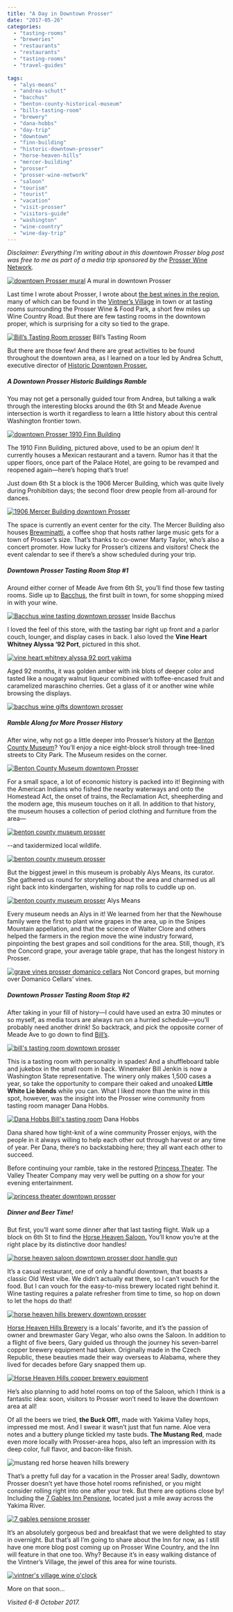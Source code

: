 ```yaml
---
title: "A Day in Downtown Prosser"
date: "2017-05-26"
categories:
  - "tasting-rooms"
  - "breweries"
  - "restaurants"
  - "restaurants"
  - "tasting-rooms"
  - "travel-guides"
  
tags:
  - "alys-means"
  - "andrea-schutt"
  - "bacchus"
  - "benton-county-historical-museum"
  - "bills-tasting-room"
  - "brewery"
  - "dana-hobbs"
  - "day-trip"
  - "downtown"
  - "finn-building"
  - "historic-downtown-prosser"
  - "horse-heaven-hills"
  - "mercer-building"
  - "prosser"
  - "prosser-wine-network"
  - "saloon"
  - "tourism"
  - "tourist"
  - "vacation"
  - "visit-prosser"
  - "visitors-guide"
  - "washington"
  - "wine-country"
  - "wine-day-trip"
---
```


_Disclaimer: Everything I’m writing about in this downtown Prosser blog post was free to me as part of a media trip sponsored by the_ [Prosser Wine Network](http://prosserwinenetwork.com/)_._




<div class="caption">

[![downtown Prosser mural](http://s3.amazonaws.com/thegourmez-wpmedia/2017/05/ProsserWA-070-500x334.jpg)](http://s3.amazonaws.com/thegourmez-wpmedia/2017/05/ProsserWA-070.jpg) A mural in downtown Prosser</div>


Last time I wrote about Prosser, I wrote about [the best wines in the region](http://thegourmez.com/2016/12/29/prosser-wine-part-2-best-wines-in-the-area/), many of which can be found in the [Vintner’s Village](http://prosservintnersvillage.com/) in town or at tasting rooms surrounding the Prosser Wine & Food Park, a short few miles up Wine Country Road. But there are few tasting rooms in the downtown proper, which is surprising for a city so tied to the grape.




<div class="caption">

[![Bill’s Tasting Room prosser](http://s3.amazonaws.com/thegourmez-wpmedia/2017/05/ProsserWA-078-334x500.jpg)](http://s3.amazonaws.com/thegourmez-wpmedia/2017/05/ProsserWA-078.jpg) Bill’s Tasting Room</div>


But there are those few! And there are great activities to be found throughout the downtown area, as I learned on a tour led by Andrea Schutt, executive director of [Historic Downtown Prosser.](https://historicprosser.com/)

##### A Downtown Prosser Historic Buildings Ramble

You may not get a personally guided tour from Andrea, but talking a walk through the interesting blocks around the 6th St and Meade Avenue intersection is worth it regardless to learn a little history about this central Washington frontier town.

[![downtown Prosser 1910 Finn Building](http://s3.amazonaws.com/thegourmez-wpmedia/2017/05/ProsserWA-072-500x334.jpg)](http://s3.amazonaws.com/thegourmez-wpmedia/2017/05/ProsserWA-072.jpg)

The 1910 Finn Building, pictured above, used to be an opium den! It currently houses a Mexican restaurant and a tavern. Rumor has it that the upper floors, once part of the Palace Hotel, are going to be revamped and reopened again—here’s hoping that’s true!

Just down 6th St a block is the 1906 Mercer Building, which was quite lively during Prohibition days; the second floor drew people from all-around for dances.

[![1906 Mercer Building downtown Prosser](http://s3.amazonaws.com/thegourmez-wpmedia/2017/05/ProsserWA-075-500x173.jpg)](http://s3.amazonaws.com/thegourmez-wpmedia/2017/05/ProsserWA-075.jpg)

The space is currently an event center for the city. The Mercer Building also houses [Brewminatti](http://brewminatti.com/), a coffee shop that hosts rather large music gets for a town of Prosser’s size. That’s thanks to co-owner Marty Taylor, who’s also a concert promoter. How lucky for Prosser’s citizens and visitors! Check the event calendar to see if there’s a show scheduled during your trip.

##### Downtown Prosser Tasting Room Stop #1

Around either corner of Meade Ave from 6th St, you’ll find those few tasting rooms. Sidle up to [Bacchus](https://historicprosser.com/discover-downtown/name/bacchus-tasting-room-interiors/), the first built in town, for some shopping mixed in with your wine.




<div class="caption">

[![Bacchus wine tasting downtown prosser](http://s3.amazonaws.com/thegourmez-wpmedia/2017/05/ProsserWA-074-500x299.jpg)](http://s3.amazonaws.com/thegourmez-wpmedia/2017/05/ProsserWA-074.jpg) Inside Bacchus</div>


I loved the feel of this store, with the tasting bar right up front and a parlor couch, lounger, and display cases in back. I also loved the **Vine Heart Whitney Alyssa ‘92 Port**, pictured in this shot.

[![vine heart whitney alyssa 92 port yakima](http://s3.amazonaws.com/thegourmez-wpmedia/2017/05/ProsserWA-068-334x500.jpg)](http://s3.amazonaws.com/thegourmez-wpmedia/2017/05/ProsserWA-068.jpg)

Aged 92 months, it was golden amber with ink blots of deeper color and tasted like a nougaty walnut liqueur combined with toffee-encased fruit and caramelized maraschino cherries. Get a glass of it or another wine while browsing the displays.

[![bacchus wine gifts downtown prosser](http://s3.amazonaws.com/thegourmez-wpmedia/2017/05/ProsserWA-067-334x500.jpg)](http://s3.amazonaws.com/thegourmez-wpmedia/2017/05/ProsserWA-067.jpg)

##### Ramble Along for More Prosser History

After wine, why not go a little deeper into Prosser’s history at the [Benton County Museum](https://www.facebook.com/makethedesertbloom/?rf=163651750320974)? You’ll enjoy a nice eight-block stroll through tree-lined streets to City Park. The Museum resides on the corner.

[![Benton County Museum downtown Prosser](http://s3.amazonaws.com/thegourmez-wpmedia/2017/05/ProsserWA-086-500x334.jpg)](http://s3.amazonaws.com/thegourmez-wpmedia/2017/05/ProsserWA-086.jpg)

For a small space, a lot of economic history is packed into it! Beginning with the American Indians who fished the nearby waterways and onto the Homestead Act, the onset of trains, the Reclamation Act, sheepherding and the modern age, this museum touches on it all. In addition to that history, the museum houses a collection of period clothing and furniture from the area—

[![benton county museum prosser](http://s3.amazonaws.com/thegourmez-wpmedia/2017/05/ProsserWA-091-334x500.jpg)](http://s3.amazonaws.com/thegourmez-wpmedia/2017/05/ProsserWA-091.jpg)

\--and taxidermized local wildlife.

[![benton county museum prosser](http://s3.amazonaws.com/thegourmez-wpmedia/2017/05/ProsserWA-094-500x328.jpg)](http://s3.amazonaws.com/thegourmez-wpmedia/2017/05/ProsserWA-094.jpg)

But the biggest jewel in this museum is probably Alys Means, its curator. She gathered us round for storytelling about the area and charmed us all right back into kindergarten, wishing for nap rolls to cuddle up on.




<div class="caption">

[![benton county museum prosser](http://s3.amazonaws.com/thegourmez-wpmedia/2017/05/ProsserWA-089-366x500.jpg)](http://s3.amazonaws.com/thegourmez-wpmedia/2017/05/ProsserWA-089.jpg) Alys Means</div>


Every museum needs an Alys in it! We learned from her that the Newhouse family were the first to plant wine grapes in the area, up in the Snipes Mountain appellation, and that the science of Walter Clore and others helped the farmers in the region move the wine industry forward, pinpointing the best grapes and soil conditions for the area. Still, though, it’s the Concord grape, your average table grape, that has the longest history in Prosser.




<div class="caption">

[![grave vines prosser domanico cellars](http://s3.amazonaws.com/thegourmez-wpmedia/2017/05/ProsserWA-128-500x218.jpg)](http://s3.amazonaws.com/thegourmez-wpmedia/2017/05/ProsserWA-128.jpg) Not Concord grapes, but morning over Domanico Cellars’ vines.</div>


##### Downtown Prosser Tasting Room Stop #2

After taking in your fill of history—I could have used an extra 30 minutes or so myself, as media tours are always run on a hurried schedule—you’ll probably need another drink! So backtrack, and pick the opposite corner of Meade Ave to go down to find [Bill’s](https://www.facebook.com/BillsTastingRoom/).

[![bill's tasting room downtown prosser](http://s3.amazonaws.com/thegourmez-wpmedia/2017/05/ProsserWA-077-500x194.jpg)](http://s3.amazonaws.com/thegourmez-wpmedia/2017/05/ProsserWA-077.jpg)

This is a tasting room with personality in spades! And a shuffleboard table and jukebox in the small room in back. Winemaker Bill Jenkin is now a Washington State representative. The winery only makes 1,500 cases a year, so take the opportunity to compare their oaked and unoaked **Little White Lie blends** while you can. What I liked more than the wine in this spot, however, was the insight into the Prosser wine community from tasting room manager Dana Hobbs.




<div class="caption">

[![Dana Hobbs Bill's tasting room](http://s3.amazonaws.com/thegourmez-wpmedia/2017/05/ProsserWA-082-334x500.jpg)](http://s3.amazonaws.com/thegourmez-wpmedia/2017/05/ProsserWA-082.jpg) Dana Hobbs</div>


Dana shared how tight-knit of a wine community Prosser enjoys, with the people in it always willing to help each other out through harvest or any time of year. Per Dana, there’s no backstabbing here; they all want each other to succeed.

Before continuing your ramble, take in the restored [Princess Theater](http://www.theprincesstheatre.net/). The Valley Theater Company may very well be putting on a show for your evening entertainment.

[![princess theater downtown prosser](http://s3.amazonaws.com/thegourmez-wpmedia/2017/05/ProsserWA-083-500x334.jpg)](http://s3.amazonaws.com/thegourmez-wpmedia/2017/05/ProsserWA-083.jpg)

##### Dinner and Beer Time!

But first, you’ll want some dinner after that last tasting flight. Walk up a block on 6th St to find the [Horse Heaven Saloon.](http://www.horseheavensaloon.com/) You’ll know you’re at the right place by its distinctive door handles!

[![horse heaven saloon downtown prosser door handle gun](http://s3.amazonaws.com/thegourmez-wpmedia/2017/05/ProsserWA-098-332x500.jpg)](http://s3.amazonaws.com/thegourmez-wpmedia/2017/05/ProsserWA-098.jpg)

It’s a casual restaurant, one of only a handful downtown, that boasts a classic Old West vibe. We didn’t actually eat there, so I can’t vouch for the food. But I can vouch for the easy-to-miss brewery located right behind it. Wine tasting requires a palate refresher from time to time, so hop on down to let the hops do that!

[![horse heaven hills brewery downtown prosser](http://s3.amazonaws.com/thegourmez-wpmedia/2017/05/ProsserWA-100-500x334.jpg)](http://s3.amazonaws.com/thegourmez-wpmedia/2017/05/ProsserWA-100.jpg)

[Horse Heaven Hills Brewery](http://www.horseheavensaloon.com/horse-heaven-hills-brewery) is a locals’ favorite, and it’s the passion of owner and brewmaster Gary Vegar, who also owns the Saloon. In addition to a flight of five beers, Gary guided us through the journey his seven-barrel copper brewery equipment had taken. Originally made in the Czech Republic, these beauties made their way overseas to Alabama, where they lived for decades before Gary snapped them up.

[![Horse Heaven Hills copper brewery equipment](http://s3.amazonaws.com/thegourmez-wpmedia/2017/05/ProsserWA-101-500x207.jpg)](http://s3.amazonaws.com/thegourmez-wpmedia/2017/05/ProsserWA-101.jpg)

He’s also planning to add hotel rooms on top of the Saloon, which I think is a fantastic idea: soon, visitors to Prosser won’t need to leave the downtown area at all!

Of all the beers we tried, **the Buck Off!,** made with Yakima Valley hops, impressed me most. And I swear it wasn’t just that fun name. Aloe vera notes and a buttery plunge tickled my taste buds. **The Mustang Red**, made even more locally with Prosser-area hops, also left an impression with its deep color, full flavor, and bacon-like finish.

![mustang red horse heaven hills brewery](http://s3.amazonaws.com/thegourmez-wpmedia/2017/05/ProsserWA-107-406x500.jpg)

That’s a pretty full day for a vacation in the Prosser area! Sadly, downtown Prosser doesn’t yet have those hotel rooms refinished, or you might consider rolling right into one after your trek. But there are options close by! Including the [7 Gables Inn Pensione,](https://www.7gablespensione.com/) located just a mile away across the Yakima River.

[![7 gables pensione prosser](http://s3.amazonaws.com/thegourmez-wpmedia/2017/05/ProsserWA-004-500x343.jpg)](http://s3.amazonaws.com/thegourmez-wpmedia/2017/05/ProsserWA-004.jpg)

It’s an absolutely gorgeous bed and breakfast that we were delighted to stay in overnight. But that’s all I’m going to share about the Inn for now, as I still have one more blog post coming up on Prosser Wine Country, and the Inn will feature in that one too. Why? Because it’s in easy walking distance of the Vintner’s Village, the jewel of this area for wine tourists.

[![vintner's village wine o'clock](http://s3.amazonaws.com/thegourmez-wpmedia/2017/05/ProsserWA-359-500x164.jpg)](http://s3.amazonaws.com/thegourmez-wpmedia/2017/05/ProsserWA-359.jpg)

More on that soon…

_Visited 6-8 October 2017._
